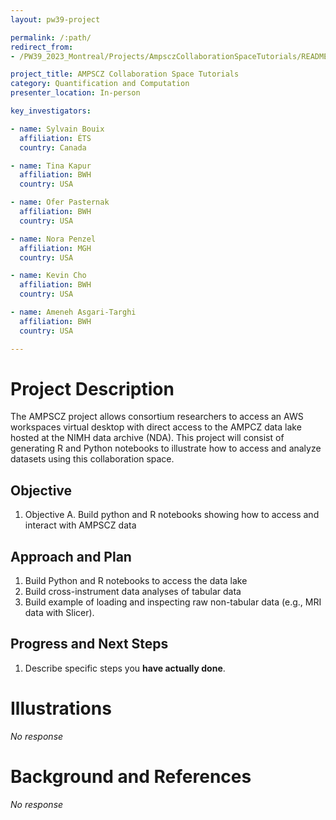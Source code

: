 ```yaml
---
layout: pw39-project

permalink: /:path/
redirect_from:
- /PW39_2023_Montreal/Projects/AmpsczCollaborationSpaceTutorials/README.html

project_title: AMPSCZ Collaboration Space Tutorials
category: Quantification and Computation
presenter_location: In-person

key_investigators:

- name: Sylvain Bouix
  affiliation: ÉTS
  country: Canada

- name: Tina Kapur
  affiliation: BWH
  country: USA

- name: Ofer Pasternak
  affiliation: BWH
  country: USA

- name: Nora Penzel
  affiliation: MGH
  country: USA

- name: Kevin Cho
  affiliation: BWH
  country: USA

- name: Ameneh Asgari-Targhi
  affiliation: BWH
  country: USA

---
```


# Project Description

<!-- Add a short paragraph describing the project. -->

The AMPSCZ project allows consortium researchers to access an AWS workspaces virtual desktop with direct access to the AMPCZ data lake hosted at the NIMH data archive (NDA).
This project will consist of generating R and Python notebooks to illustrate how to access and analyze datasets using this collaboration space.

## Objective

<!-- Describe here WHAT you would like to achieve (what you will have as end result). -->

1.  Objective A. Build python and R notebooks showing how to access and interact with AMPSCZ data

## Approach and Plan

<!-- Describe here HOW you would like to achieve the objectives stated above. -->

1.  Build Python and R notebooks to access the data lake
2.  Build cross-instrument data analyses of tabular data
3.  Build example of loading and inspecting raw non-tabular data (e.g., MRI data with Slicer).

## Progress and Next Steps

<!-- Update this section as you make progress, describing of what you have ACTUALLY DONE.
     If there are specific steps that you could not complete then you can describe them here, too. -->

1.  Describe specific steps you **have actually done**.

# Illustrations

<!-- Add pictures and links to videos that demonstrate what has been accomplished. -->

*No response*

# Background and References

<!-- If you developed any software, include link to the source code repository.
     If possible, also add links to sample data, and to any relevant publications. -->

*No response*
